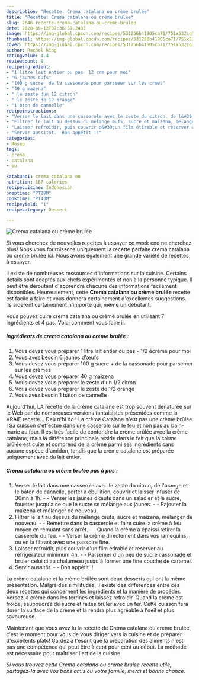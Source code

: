 ```yaml
---
description: "Recette: Crema catalana ou crème brulée"
title: "Recette: Crema catalana ou crème brulée"
slug: 2646-recette-crema-catalana-ou-creme-brulee
date: 2020-09-12T07:36:59.243Z
image: https://img-global.cpcdn.com/recipes/531256b41905ca71/751x532cq70/crema-catalana-ou-creme-brulee-photo-principale-de-la-recette.jpg
thumbnail: https://img-global.cpcdn.com/recipes/531256b41905ca71/751x532cq70/crema-catalana-ou-creme-brulee-photo-principale-de-la-recette.jpg
cover: https://img-global.cpcdn.com/recipes/531256b41905ca71/751x532cq70/crema-catalana-ou-creme-brulee-photo-principale-de-la-recette.jpg
author: Rachel King
ratingvalue: 4.4
reviewcount: 8
recipeingredient:
- "1 litre lait entier ou pas  12 crm pour moi"
- "6 jaunes dufs"
- "100 g sucre  de la cassonade pour parsemer sur les crmes"
- "40 g mazena"
- " le zeste dun 12 citron"
- " le zeste de 12 orange"
- "1 bton de cannelle"
recipeinstructions:
- "Verser le lait dans une casserole avec le zeste du citron, de l&#39;orange et le bâton de cannelle, porter à ébullition, couvrir et laisser infuser de 30mn à 1h.  Verser les jaunes d’œufs dans un saladier et le sucre, fouetter jusqu&#39;à ce que le sucre se mélange aux jaunes.  Rajouter la maïzena et mélanger de nouveau."
- "Filtrer le lait au dessus du mélange œufs, sucre et maïzena, mélanger de nouveau.  Remettre dans la casserole et faire cuire la crème à feu moyen en remuant sans arrêt.  Quand la crème a épaissi retirer la casserole du feu.  Verser la crème directement dans vos ramequins, ou en la filtrant avec une passoire fine."
- "Laisser refroidir, puis couvrir d&#39;un film étirable et réserver au réfrigérateur minimum 4h.  Parsemer d&#39;un peu de sucre cassonade et bruler celui ci au chalumeau jusqu&#39;à former une fine couche de caramel."
- "Servir aussitôt.  Bon appétit !!"
categories:
- Resep
tags:
- crema
- catalana
- ou

katakunci: crema catalana ou 
nutrition: 187 calories
recipecuisine: Indonesian
preptime: "PT29M"
cooktime: "PT43M"
recipeyield: "1"
recipecategory: Dessert

---
```



![Crema catalana ou crème brulée](https://img-global.cpcdn.com/recipes/531256b41905ca71/751x532cq70/crema-catalana-ou-creme-brulee-photo-principale-de-la-recette.jpg)

Si vous cherchez de nouvelles recettes à essayer ce week end ne cherchez plus! Nous vous fournissons uniquement la recette parfaite crema catalana ou crème brulée ici. Nous avons également une grande variété de recettes à essayer.

Il existe de nombreuses ressources d'informations sur la cuisine. Certains détails sont adaptés aux chefs expérimentés et non à la personne typique. Il peut être déroutant d'apprendre chacune des informations facilement disponibles. Heureusement, cette <strong> Crema catalana ou crème brulée </strong> recette est facile à faire et vous donnera certainement d'excellentes suggestions. Ils aideront certainement n'importe qui, même un débutant.

<!--inarticleads1-->

Vous pouvez cuire crema catalana ou crème brulée en utilisant 7 Ingrédients et 4 pas. Voici comment vous faire il.

##### Ingrédients de crema catalana ou crème brulée :

1. Vous devez vous préparer 1 litre lait entier ou pas - 1/2 écrémé pour moi
1. Vous avez besoin 6 jaunes d’œufs
1. Vous devez vous préparer 100 g sucre + de la cassonade pour parsemer sur les crèmes
1. Vous devez vous préparer 40 g maïzena
1. Vous devez vous préparer  le zeste d&#39;un 1/2 citron
1. Vous devez vous préparer  le zeste de 1/2 orange
1. Vous avez besoin 1 bâton de cannelle


Aujourd&#39;hui, LA recette de la crème catalane est trop souvent dénaturée sur le Web par de nombreuses versions fantaisistes présentées comme la VRAIE recette… Deù n&#39;hi do ! La crème Catalane n&#39;est pas une crème brûlée ! Sa cuisson s&#39;effectue dans une casserole sur le feu et non pas au bain-marie au four. Il est très facile de confondre la crème brûlée avec la crème catalane, mais la différence principale réside dans le fait que la crème brûlée est cuite et comprend de la crème parmi ses ingrédients sans aucune espèce d&#39;amidon, tandis que la crème catalane est préparée uniquement avec du lait entier. 

<!--inarticleads2-->

##### Crema catalana ou crème brulée pas à pas :

1. Verser le lait dans une casserole avec le zeste du citron, de l&#39;orange et le bâton de cannelle, porter à ébullition, couvrir et laisser infuser de 30mn à 1h. -  - Verser les jaunes d’œufs dans un saladier et le sucre, fouetter jusqu&#39;à ce que le sucre se mélange aux jaunes. -  - Rajouter la maïzena et mélanger de nouveau.
1. Filtrer le lait au dessus du mélange œufs, sucre et maïzena, mélanger de nouveau. -  - Remettre dans la casserole et faire cuire la crème à feu moyen en remuant sans arrêt. -  - Quand la crème a épaissi retirer la casserole du feu. -  - Verser la crème directement dans vos ramequins, ou en la filtrant avec une passoire fine.
1. Laisser refroidir, puis couvrir d&#39;un film étirable et réserver au réfrigérateur minimum 4h. -  - Parsemer d&#39;un peu de sucre cassonade et bruler celui ci au chalumeau jusqu&#39;à former une fine couche de caramel.
1. Servir aussitôt. -  - Bon appétit !!


La crème catalane et la crème brûlée sont deux desserts qui ont la même présentation. Malgré des similitudes, il existe des différences entre ces deux recettes qui concernent les ingrédients et la manière de procéder. Versez la crème dans les terrines et laissez refroidir. Quand la crème est froide, saupoudrez de sucre et faites brûler avec un fer. Cette cuisson fera dorer la surface de la crème et la rendra plus agréable à l&#39;oeil et plus savoureuse. 

<!--inarticleads1-->

<p>
Maintenant que vous avez lu la recette de Crema catalana ou crème brulée, c'est le moment pour vous de vous diriger vers la cuisine et de préparer d'excellents plats! Gardez à l'esprit que la préparation des aliments n'est pas une compétence qui peut être à cent pour cent au début. La méthode est nécessaire pour maîtriser l'art de la cuisine.
</p>

<p>
<i>Si vous trouvez cette Crema catalana ou crème brulée recette utile, partagez-la avec vos bons amis ou votre famille, merci et bonne chance.</i>
</p>
